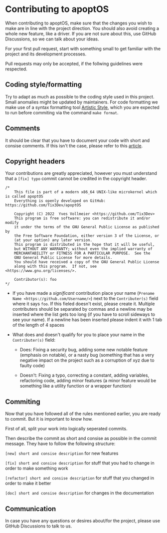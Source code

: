 # Contributing to apoptOS

When contributing to apoptOS, make sure that the changes you wish to make are in line with the project direction. You should also avoid creating a whole new feature, like a driver. If you are not sure about this, use GitHub Discussions, so we can talk about your ideas.

For your first pull request, start with something small to get familiar with the project and its development processes.

Pull requests may only be accepted, if the follwing guidelines were respected.

## Coding style/formatting

Try to adapt as much as possible to the coding style used in this project. Small anomalies might be updated by maintainers.
For code formatting we make use of a syntax formatting tool [Artistic Style](http://astyle.sourceforge.net/), which you are expected to run before commiting via the command `make format`.

## Comments

It should be clear that you have to document your code with short and consise comments. If this isn't the case, please refer to this [article](https://stackoverflow.blog/2021/12/23/best-practices-for-writing-code-comments/).

## Copyright headers

Your contributions are greatly appreciated, however you must understand that a `[fix] typo` commit cannot be credited in the copyright header.


```
/*
	This file is part of a modern x86_64 UNIX-like microkernel which is called apoptOS
	Everything is openly developed on GitHub: https://github.com/Tix3Dev/apoptOS

	Copyright (C) 2022  Yves Vollmeier <https://github.com/Tix3Dev>
	This program is free software: you can redistribute it and/or modify
	it under the terms of the GNU General Public License as published by
	the Free Software Foundation, either version 3 of the License, or
	(at your option) any later version.
	This program is distributed in the hope that it will be useful,
	but WITHOUT ANY WARRANTY; without even the implied warranty of
	MERCHANTABILITY or FITNESS FOR A PARTICULAR PURPOSE.  See the
	GNU General Public License for more details.
	You should have received a copy of the GNU General Public License
	along with this program.  If not, see <https://www.gnu.org/licenses/>.
	
	Contributor(s): foo
*/
```

- If you have made a *significant* contribution place your name (`Prename Name <https://github.com/Username/>`) next to the `Contributer(s)` field where it says `foo`. If this fieled doesn't exist, please create it.
Multiple contributers should be separated by commas and a newline may be inserted where the list gets too long (if you have to scroll sideways to see your name).
If a newline has been inserted please indent it with 1 tab of the length of 4 spaces

- What does and doesn't qualify for you to place your name in the `Contributer(s)` field:
  - Does: Fixing a security bug, adding some new notable feature (emphasis on notable), or a nasty bug (something that has a very negative impact on the project such as a corruption of xyz due to faulty code)

  - Doesn't: Fixing a typo, correcting a constant, adding variables, refactoring code, adding minor features (a minor feature would be something like a utility function or a wrapper function)

## Commiting

Now that you have followed all of the rules mentioned earlier, you are ready to commit. But it is important to know how.

First of all, split your work into logically seperated commits.

Then describe the commit as short and consise as possible in the commit message. They have to follow the following structure:

```[new] short and consise description``` for new features

```[fix] short and consise description``` for stuff that you had to change in order to make something work

```[refactor] short and consise description``` for stuff that you changed in order to make it better

```[doc] short and consise description``` for changes in the documentation

## Communication

In case you have any questions or desires about/for the project, please use GitHub Discussions to talk to us.
